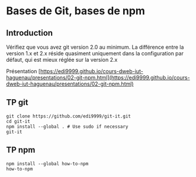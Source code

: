 # Bases de Git, bases de npm

## Introduction

Vérifiez que vous avez git version 2.0 au minimum. La différence entre la version 1.x
et 2.x réside quasiment uniquement dans la configuration par défaut, qui est mieux
réglée sur la version 2.x

Présentation [https://edi9999.github.io/cours-dweb-iut-haguenau/presentations/02-git-npm.html](https://edi9999.github.io/cours-dweb-iut-haguenau/presentations/02-git-npm.html)

## TP git

    git clone https://github.com/edi9999/git-it.git
    cd git-it
    npm install --global . # Use sudo if necessary
    git-it

## TP npm

    npm install --global how-to-npm
    how-to-npm
